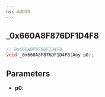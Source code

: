 ```yaml
---
ns: AUDIO
---
```

## _0x660A8F876DF1D4F8

```c
// 0x660A8F876DF1D4F8
void _0x660A8F876DF1D4F8(Any p0);
```

## Parameters
* **p0**:
